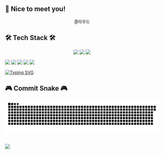 ## 👋 Nice to meet you!



<div align="center">
	클라우드
</div>


## 🛠 Tech Stack 🛠
<div align="center">
	<img src="https://img.shields.io/badge/Java-007396?style=flat&logo=Java&logoColor=white" />
	<img src="https://img.shields.io/badge/HTML5-E34F26?style=flat&logo=HTML5&logoColor=white" />
	<img src="https://img.shields.io/badge/CSS3-1572B6?style=flat&logo=CSS3&logoColor=white" />
</div>
                 
<a href="https://hits.seeyoufarm.com"><img src="https://hits.seeyoufarm.com/api/count/incr/badge.svg?url=https%3A%2F%2Fgithub.com%2Ftheci&count_bg=%2379C83D&title_bg=%23555555&icon=&icon_color=%23E7E7E7&title=hits&edge_flat=false"/></a>
<img src="https://img.shields.io/badge/Android-3DDC84?style=flat-square&logo=Java&logoColor=white"/>
<img src="https://img.shields.io/badge/Android-3DDC84?style=flat-square&logo=Python&logoColor=blue"/>
<img src="https://img.shields.io/badge/Python-3178C6?style=flat&logo=Python&logoColor=white"/>
<img src="https://img.shields.io/badge/Python-3178C6?style=flat&logo=AWS&logoColor=white"/>

<a href="https://git.io/typing-svg"><img src="https://readme-typing-svg.demolab.com?font=Fira+Code&pause=1000&color=000000&width=435&lines=AWS+Terraform+Kubernetes" alt="Typing SVG" /></a>



## 🎮 Commit Snake 🎮

![](https://raw.githubusercontent.com/theci/theci/output/github-contribution-grid-snake.svg)

<div><br>
<img src="https://github-readme-stats.vercel.app/api?username=theci&show_icons=true">
</div>
